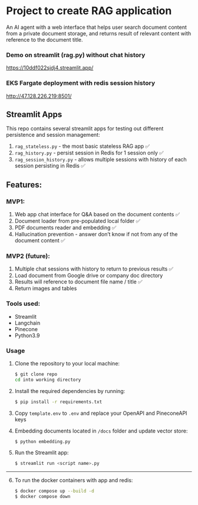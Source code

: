 # Project to create RAG application

An AI agent with a web interface that helps user search document content from a private document storage, and returns result of relevant content with reference to the document title.

### Demo on streamlit (rag.py) without chat history
https://10ddf022sjdj4.streamlit.app/ 

### EKS Fargate deployment with redis session history
http://47.128.226.219:8501/ 

## Streamlit Apps
This repo contains several streamlit apps for testing out different persistence and session management:
1. `rag_stateless.py` - the most basic stateless RAG app ✅
2. `rag_history.py` - persist session in Redis for 1 session only ✅
3. `rag_session_history.py` - allows multiple sessions with history of each session persisting in Redis ✅


## Features:

### MVP1:
1. Web app chat interface for Q&A based on the document contents ✅
2. Document loader from pre-populated local folder ✅
3. PDF documents reader and embedding ✅
4. Hallucination prevention - answer don’t know if not from any of the document content ✅


### MVP2 (future): 
1. Multiple chat sessions with history to return to previous results ✅
2. Load document from Google drive or company doc directory 
3. Results will reference to document file name / title ✅ 
4. Return images and tables 


### Tools used:
- Streamlit
- Langchain
- Pinecone
- Python3.9

### Usage

1. Clone the repository to your local machine:

   ```bash
   $ git clone repo
   cd into working directory
   ```

2. Install the required dependencies by running:
   ```bash
   $ pip install -r requirements.txt
   ```

3. Copy `template.env` to `.env` and replace your OpenAPI and PineconeAPI keys

4. Embedding documents located in `/docs` folder and update vector store:
   ```bash
   $ python embedding.py
   ```

5. Run the Streamlit app:
   ```bash
   $ streamlit run <script name>.py
   ```

---

6. To run the docker containers with app and redis:
   ```bash
   $ docker compose up --build -d
   $ docker compose down
   ```
